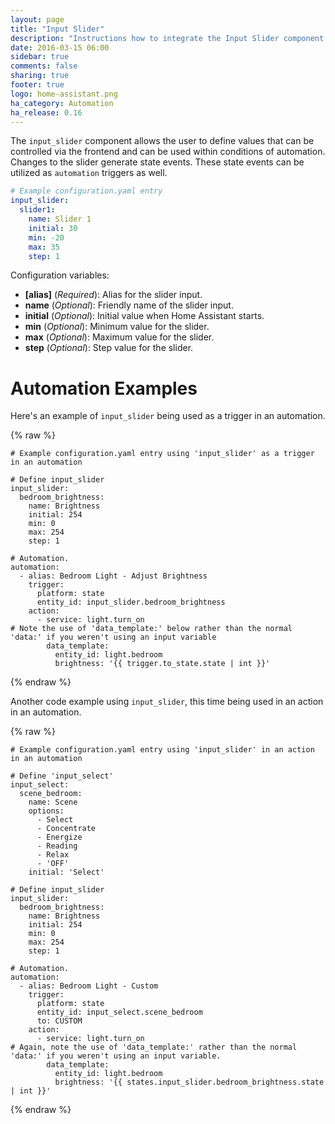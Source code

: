```yaml
---
layout: page
title: "Input Slider"
description: "Instructions how to integrate the Input Slider component into Home Assistant."
date: 2016-03-15 06:00
sidebar: true
comments: false
sharing: true
footer: true
logo: home-assistant.png
ha_category: Automation
ha_release: 0.16
---
```


The `input_slider` component allows the user to define values that can be controlled via the frontend and can be used within conditions of automation. Changes to the slider generate state events. These state events can be utilized as `automation` triggers as well. 

```yaml
# Example configuration.yaml entry
input_slider:
  slider1:
    name: Slider 1
    initial: 30
    min: -20
    max: 35
    step: 1
```

Configuration variables:

- **[alias]** (*Required*): Alias for the slider input.
- **name** (*Optional*): Friendly name of the slider input.
- **initial** (*Optional*): Initial value when Home Assistant starts.
- **min** (*Optional*): Minimum value for the slider.
- **max** (*Optional*): Maximum value for the slider.
- **step** (*Optional*): Step value for the slider.

# Automation Examples

Here's an example of `input_slider` being used as a trigger in an automation.

{% raw %}
```
# Example configuration.yaml entry using 'input_slider' as a trigger in an automation

# Define input_slider
input_slider:
  bedroom_brightness:
    name: Brightness
    initial: 254
    min: 0
    max: 254
    step: 1

# Automation.     
automation:    
  - alias: Bedroom Light - Adjust Brightness
    trigger:
      platform: state
      entity_id: input_slider.bedroom_brightness
    action:
      - service: light.turn_on
# Note the use of 'data_template:' below rather than the normal 'data:' if you weren't using an input variable
        data_template:
          entity_id: light.bedroom
          brightness: '{{ trigger.to_state.state | int }}'
```
{% endraw %}

Another code example using `input_slider`, this time being used in an action in an automation.

{% raw %}
```
# Example configuration.yaml entry using 'input_slider' in an action in an automation

# Define 'input_select'
input_select:
  scene_bedroom:
    name: Scene
    options:
      - Select
      - Concentrate
      - Energize
      - Reading
      - Relax
      - 'OFF'
    initial: 'Select'
    
# Define input_slider
input_slider:
  bedroom_brightness:
    name: Brightness
    initial: 254
    min: 0
    max: 254
    step: 1

# Automation.     
automation:    
  - alias: Bedroom Light - Custom
    trigger:
      platform: state
      entity_id: input_select.scene_bedroom
      to: CUSTOM
    action:
      - service: light.turn_on
# Again, note the use of 'data_template:' rather than the normal 'data:' if you weren't using an input variable.
        data_template:
          entity_id: light.bedroom
          brightness: '{{ states.input_slider.bedroom_brightness.state | int }}'
```
{% endraw %}
